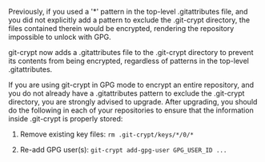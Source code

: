 
Previously, if you used a '*' pattern in the top-level .gitattributes
file, and you did not explicitly add a pattern to exclude the .git-crypt
directory, the files contained therein would be encrypted, rendering
the repository impossible to unlock with GPG.

git-crypt now adds a .gitattributes file to the .git-crypt directory
to prevent its contents from being encrypted, regardless of patterns in
the top-level .gitattributes.

If you are using git-crypt in GPG mode to encrypt an entire repository,
and you do not already have a .gitattributes pattern to exclude the
.git-crypt directory, you are strongly advised to upgrade.  After
upgrading, you should do the following in each of your repositories to
ensure that the information inside .git-crypt is properly stored:

1. Remove existing key files: `rm .git-crypt/keys/*/0/*`

2. Re-add GPG user(s): `git-crypt add-gpg-user GPG_USER_ID ...`
